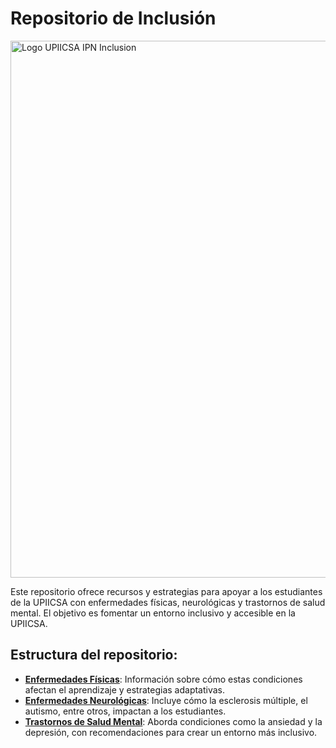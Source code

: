 # Repositorio de Inclusión

<img width="859" alt="Logo UPIICSA IPN Inclusion" src="https://github.com/user-attachments/assets/1efbd3ad-8ad3-43d1-a2be-267342173b94">

Este repositorio ofrece recursos y estrategias para apoyar a los estudiantes de la UPIICSA con enfermedades físicas, neurológicas y trastornos de salud mental. El objetivo es fomentar un entorno inclusivo y accesible en la UPIICSA.

## Estructura del repositorio:
- **[Enfermedades Físicas](.enfermedades/fisicas)**: Información sobre cómo estas condiciones afectan el aprendizaje y estrategias adaptativas.
- **[Enfermedades Neurológicas](./enfermedades/enfermedades_neurologicas/)**: Incluye cómo la esclerosis múltiple, el autismo, entre otros, impactan a los estudiantes.
- **[Trastornos de Salud Mental](./enfermedades/trastornos_salud_mental/)**: Aborda condiciones como la ansiedad y la depresión, con recomendaciones para crear un entorno más inclusivo.
